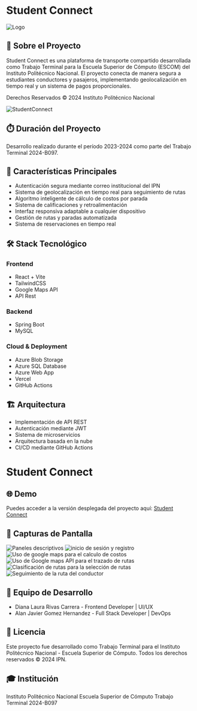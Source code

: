 # Student Connect

![Logo](./imagenes/logo_con_fondo.png)

## 📱 Sobre el Proyecto
Student Connect es una plataforma de transporte compartido desarrollada como Trabajo Terminal para la Escuela Superior de Cómputo (ESCOM) del Instituto Politécnico Nacional. El proyecto conecta de manera segura a estudiantes conductores y pasajeros, implementando geolocalización en tiempo real y un sistema de pagos proporcionales.

Derechos Reservados © 2024 Instituto Politécnico Nacional

![StudentConnect](./imagenes/1.png)

## ⏱️ Duración del Proyecto
Desarrollo realizado durante el período 2023-2024 como parte del Trabajo Terminal 2024-B097.

## 🚀 Características Principales
- Autenticación segura mediante correo institucional del IPN
- Sistema de geolocalización en tiempo real para seguimiento de rutas
- Algoritmo inteligente de cálculo de costos por parada
- Sistema de calificaciones y retroalimentación
- Interfaz responsiva adaptable a cualquier dispositivo
- Gestión de rutas y paradas automatizada
- Sistema de reservaciones en tiempo real

## 🛠 Stack Tecnológico

### Frontend
- React + Vite
- TailwindCSS
- Google Maps API
- API Rest

### Backend
- Spring Boot
- MySQL

### Cloud & Deployment
- Azure Blob Storage
- Azure SQL Database
- Azure Web App
- Vercel
- GitHub Actions

## 🏗️ Arquitectura
- Implementación de API REST
- Autenticación mediante JWT
- Sistema de microservicios
- Arquitectura basada en la nube
- CI/CD mediante GitHub Actions

# Student Connect

## 🌐 Demo
Puedes acceder a la versión desplegada del proyecto aquí:
[Student Connect](https://student-connect-frontend.vercel.app) 


## 📸 Capturas de Pantalla
![Paneles descriptivos](./imagenes/7.png)
![inicio de sesión y registro](./imagenes/2.png)
![Uso de google maps para el calculo de costos](./imagenes/3.png)
![Uso de Google maps API para el trazado de rutas](./imagenes/4.png)
![Clasificación de rutas para la selección de rutas](./imagenes/5.png)
![Seguimiento de la ruta del conductor](./imagenes/6.png)

## 👥 Equipo de Desarrollo
- Diana Laura Rivas Carrera - Frontend Developer | UI/UX
- Alan Javier Gomez Hernandez - Full Stack Developer | DevOps

## 📄 Licencia
Este proyecto fue desarrollado como Trabajo Terminal para el Instituto Politécnico Nacional - Escuela Superior de Cómputo. 
Todos los derechos reservados © 2024 IPN.

## 🎓 Institución
Instituto Politécnico Nacional
Escuela Superior de Cómputo
Trabajo Terminal 2024-B097